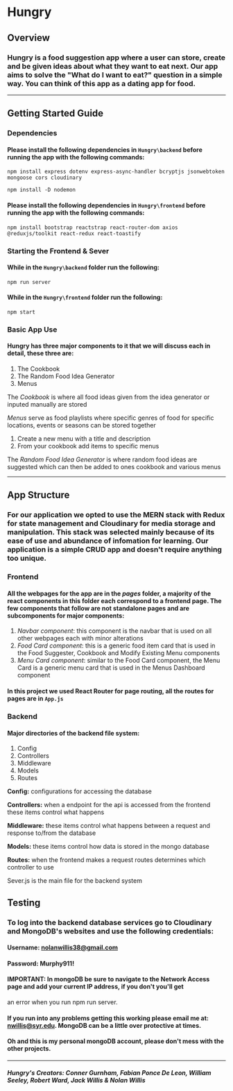 # Hungry
## Overview
### Hungry is a food suggestion app where a user can store, create and be given ideas about what they want to eat next. Our app aims to solve the "What do I want to eat?" question in a simple way. You can think of this app as a dating app for food.

---
## Getting Started Guide

### **Dependencies**
#### Please install the following dependencies in ```Hungry\backend``` before running the app with the following commands:
    npm install express dotenv express-async-handler bcryptjs jsonwebtoken mongoose cors cloudinary

    npm install -D nodemon

#### Please install the following dependencies in ```Hungry\frontend``` before running the app with the following commands:
    npm install bootstrap reactstrap react-router-dom axios @reduxjs/toolkit react-redux react-toastify

### **Starting the Frontend & Sever**
#### While in the ```Hungry\backend``` folder run the following:
    npm run server

#### While in the ```Hungry\frontend``` folder run the following:
    npm start

### **Basic App Use**
#### Hungry has three major components to it that we will discuss each in detail, these three are:
1. The Cookbook
2. The Random Food Idea Generator
3. Menus

The _Cookbook_ is where all food ideas given from the idea generator or inputed manually are stored

_Menus_ serve as food playlists where specific genres of food for specific locations, events or seasons can be stored together
1. Create a new menu with a title and description
2. From your cookbook add items to specific menus

The _Random Food Idea Generator_ is where random food ideas are suggested which can then be added to ones cookbook and various menus

---
## App Structure

### For our application we opted to use the MERN stack with Redux for state management and Cloudinary for media storage and manipulation. This stack was selected mainly because of its ease of use and abundance of infomation for learning. Our application is a simple CRUD app and doesn't require anything too unique.
### **Frontend**
#### All the webpages for the app are in the _pages_ folder, a majority of the react components in this folder each correspond to a frontend page. The few components that follow are not standalone pages and are subcomponents for major components:
1. _Navbar component_: this component is the navbar that is used on all other webpages each with minor alterations
2. _Food Card component_: this is a generic food item card that is used in the Food Suggester, Cookbook and Modify Existing Menu components
3. _Menu Card component_: similar to the Food Card component, the Menu Card is a generic menu card that is used in the Menus Dashboard component

#### In this project we used React Router for page routing, all the routes for pages are in ```App.js```
### **Backend**
#### Major directories of the backend file system:
1. Config
2. Controllers
3. Middleware
4. Models
5. Routes

**Config:** configurations for accessing the database

**Controllers:** when a endpoint for the api is accessed from the frontend these items control what happens

**Middleware:** these items control what happens between a request and response to/from the database

**Models:** these items control how data is stored in the mongo database

**Routes:** when the frontend makes a request routes determines which controller to use

Sever.js is the main file for the backend system

## Testing
### To log into the backend database services go to Cloudinary and MongoDB's websites and use the following credentials:
#### Username: nolanwillis38@gmail.com
#### Password: Murphy911!

#### IMPORTANT: In mongoDB be sure to navigate to the Network Access page and add your current IP address, if you don't you'll get 
an error when you run npm run server.

#### If you run into any problems getting this working please email me at: nwillis@syr.edu. MongoDB can be a little over protective at times.
#### Oh and this is my personal mongoDB account, please don't mess with the other projects.

---

##### Hungry's Creators: Conner Gurnham, Fabian Ponce De Leon, William Seeley, Robert Ward, Jack Willis & Nolan Willis
